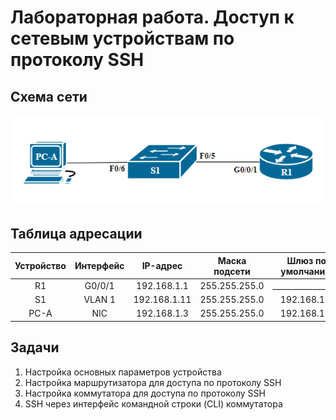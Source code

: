 # Лабораторная работа. Доступ к сетевым устройствам по протоколу SSH
## Схема сети
![alt text](https://github.com/V1RaJ97/OTUS-NE/blob/fbbe157e880ad15dde4f484c994a66909a232098/Labs/Lab05/%D0%A1%D1%85%D0%B5%D0%BC%D0%B0%20%D1%81%D0%B5%D1%82%D0%B8.png)
## Таблица адресации
| Устройство | Интерфейс |   IP-адрес  | Маска подсети | Шлюз по умолчанию |
|:----------:|:---------:|:-----------:|:-------------:|:-----------------:|
|     R1     |   G0/0/1  | 192.168.1.1 | 255.255.255.0 | _________________ |
|     S1     |   VLAN 1  | 192.168.1.11| 255.255.255.0 |    192.168.1.1    |
|    PC-A    |    NIC    | 192.168.1.3 | 255.255.255.0 |    192.168.1.1    |

## Задачи
1. Настройка основных параметров устройства
2. Настройка маршрутизатора для доступа по протоколу SSH
3. Настройка коммутатора для доступа по протоколу SSH
4. SSH через интерфейс командной строки (CLI) коммутатора
